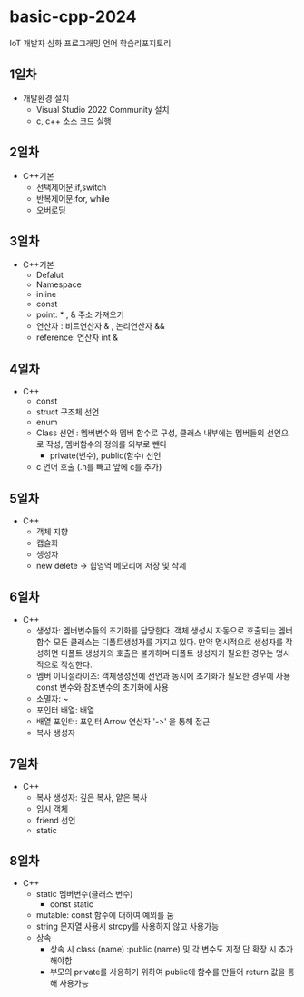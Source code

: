 # basic-cpp-2024
IoT  개발자 심화 프로그래밍 언어 학습리포지토리

## 1일차
- 개발환경 설치
	- Visual Studio 2022 Community 설치
	- c, c++ 소스 코드 실행

## 2일차
- C++기본
	- 선택제어문:if,switch
	- 반복제어문:for, while
	- 오버로딩

## 3일차
- C++기본
	- Defalut
	- Namespace
	- inline
	- const
	- point: * , & 주소 가져오기
	- 연산자 : 비트연산자 & , 논리연산자 &&
	- reference: 연산자 int &

## 4일차
- C++
	- const
	- struct 구조체 선언
	- enum
	- Class 선언 : 멤버변수와 멤버 함수로 구성, 클래스 내부에는 멤버들의 선언으로 작성, 멤버함수의 정의를 외부로 뺀다
		- private(변수), public(함수) 선언
	- c 언어 호출 (.h를 빼고 앞에 c를 추가)

## 5일차
- C++
	- 객체 지향
	- 캡슐화
	- 생성자
	- new delete -> 힙영역 메모리에 저장 및 삭제

## 6일차
- C++
	- 생성자:  멤버변수들의 초기화를 담당한다. 
			  객체 생성시 자동으로 호출되는 멤버함수
			  모든 클래스는 디폴트생성자를 가지고 있다. 
			  만약 명시적으로 생성자를 작성하면 디폴트 생성자의 호출은 불가하며 디폴트 생성자가 필요한 경우는 명시적으로 작성한다.
	- 멤버 이니셜라이즈: 객체생성전에 선언과 동시에 초기화가 필요한 경우에 사용
						const 변수와 참조변수의 초기화에 사용
	- 소멸자: ~
	- 포인터 배열: 배열
	- 배열 포인터: 포인터 Arrow 연산자 '->' 을 통해 접근
	- 복사 생성자

## 7일차
- C++
	- 복사 생성자: 깊은 복사, 얕은 복사
	- 임시 객체
	- friend 선언
	- static

## 8일차
- C++
	- static 멤버변수(클래스 변수)
		- const static
	- mutable: const 함수에 대하여 예외를 둠
	- string 문자열 사용시 strcpy를 사용하지 않고 사용가능
	- 상속
		- 상속 시 class (name) :public (name) 및 각 변수도 지정 단 확장 시 추가 해야함
		- 부모의 private를 사용하기 위하여 public에 함수를 만들어 return 값을 통해 사용가능
